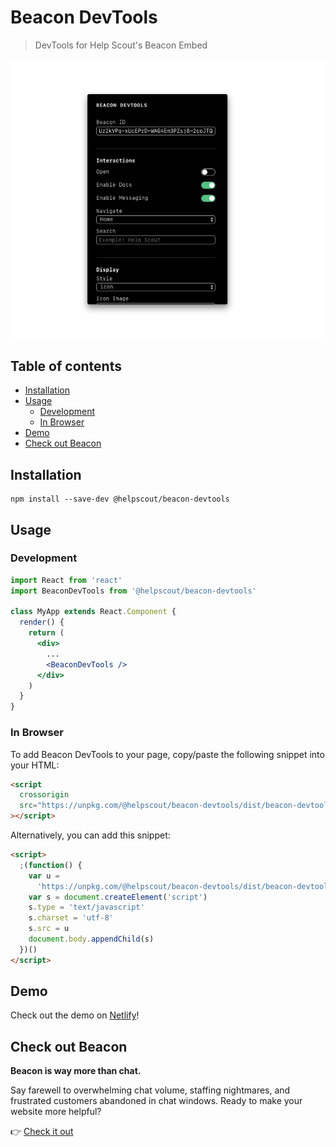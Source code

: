 # Beacon DevTools

> DevTools for Help Scout's Beacon Embed

![Beacon DevTools](https://raw.githubusercontent.com/helpscout/beacon-devtools/master/images/beacon-devtools-prev.jpg)

## Table of contents

<!-- START doctoc generated TOC please keep comment here to allow auto update -->
<!-- DON'T EDIT THIS SECTION, INSTEAD RE-RUN doctoc TO UPDATE -->

- [Installation](#installation)
- [Usage](#usage)
  - [Development](#development)
  - [In Browser](#in-browser)
- [Demo](#demo)
- [Check out Beacon](#check-out-beacon)

<!-- END doctoc generated TOC please keep comment here to allow auto update -->

## Installation

```
npm install --save-dev @helpscout/beacon-devtools
```

## Usage

### Development

```jsx
import React from 'react'
import BeaconDevTools from '@helpscout/beacon-devtools'

class MyApp extends React.Component {
  render() {
    return (
      <div>
        ...
        <BeaconDevTools />
      </div>
    )
  }
}
```

### In Browser

To add Beacon DevTools to your page, copy/paste the following snippet into your HTML:

```html
<script
  crossorigin
  src="https://unpkg.com/@helpscout/beacon-devtools/dist/beacon-devtools.umd.js"
></script>
```

Alternatively, you can add this snippet:

```html
<script>
  ;(function() {
    var u =
      'https://unpkg.com/@helpscout/beacon-devtools/dist/beacon-devtools.umd.js'
    var s = document.createElement('script')
    s.type = 'text/javascript'
    s.charset = 'utf-8'
    s.src = u
    document.body.appendChild(s)
  })()
</script>
```

## Demo

Check out the demo on [Netlify](https://beacon-devtools.netlify.com/)!

## Check out Beacon

**Beacon is way more than chat.**

Say farewell to overwhelming chat volume, staffing nightmares, and frustrated customers abandoned in chat windows. Ready to make your website more helpful?

👉 [Check it out](https://www.helpscout.net/live-chat/)
